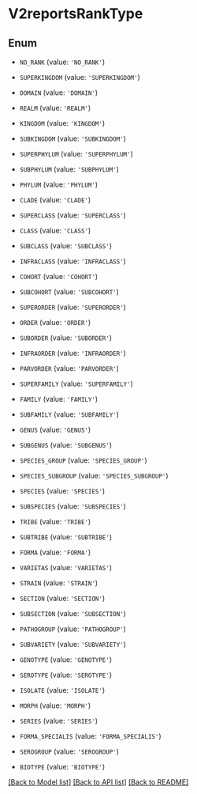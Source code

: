 # V2reportsRankType


## Enum

* `NO_RANK` (value: `'NO_RANK'`)

* `SUPERKINGDOM` (value: `'SUPERKINGDOM'`)

* `DOMAIN` (value: `'DOMAIN'`)

* `REALM` (value: `'REALM'`)

* `KINGDOM` (value: `'KINGDOM'`)

* `SUBKINGDOM` (value: `'SUBKINGDOM'`)

* `SUPERPHYLUM` (value: `'SUPERPHYLUM'`)

* `SUBPHYLUM` (value: `'SUBPHYLUM'`)

* `PHYLUM` (value: `'PHYLUM'`)

* `CLADE` (value: `'CLADE'`)

* `SUPERCLASS` (value: `'SUPERCLASS'`)

* `CLASS` (value: `'CLASS'`)

* `SUBCLASS` (value: `'SUBCLASS'`)

* `INFRACLASS` (value: `'INFRACLASS'`)

* `COHORT` (value: `'COHORT'`)

* `SUBCOHORT` (value: `'SUBCOHORT'`)

* `SUPERORDER` (value: `'SUPERORDER'`)

* `ORDER` (value: `'ORDER'`)

* `SUBORDER` (value: `'SUBORDER'`)

* `INFRAORDER` (value: `'INFRAORDER'`)

* `PARVORDER` (value: `'PARVORDER'`)

* `SUPERFAMILY` (value: `'SUPERFAMILY'`)

* `FAMILY` (value: `'FAMILY'`)

* `SUBFAMILY` (value: `'SUBFAMILY'`)

* `GENUS` (value: `'GENUS'`)

* `SUBGENUS` (value: `'SUBGENUS'`)

* `SPECIES_GROUP` (value: `'SPECIES_GROUP'`)

* `SPECIES_SUBGROUP` (value: `'SPECIES_SUBGROUP'`)

* `SPECIES` (value: `'SPECIES'`)

* `SUBSPECIES` (value: `'SUBSPECIES'`)

* `TRIBE` (value: `'TRIBE'`)

* `SUBTRIBE` (value: `'SUBTRIBE'`)

* `FORMA` (value: `'FORMA'`)

* `VARIETAS` (value: `'VARIETAS'`)

* `STRAIN` (value: `'STRAIN'`)

* `SECTION` (value: `'SECTION'`)

* `SUBSECTION` (value: `'SUBSECTION'`)

* `PATHOGROUP` (value: `'PATHOGROUP'`)

* `SUBVARIETY` (value: `'SUBVARIETY'`)

* `GENOTYPE` (value: `'GENOTYPE'`)

* `SEROTYPE` (value: `'SEROTYPE'`)

* `ISOLATE` (value: `'ISOLATE'`)

* `MORPH` (value: `'MORPH'`)

* `SERIES` (value: `'SERIES'`)

* `FORMA_SPECIALIS` (value: `'FORMA_SPECIALIS'`)

* `SEROGROUP` (value: `'SEROGROUP'`)

* `BIOTYPE` (value: `'BIOTYPE'`)

[[Back to Model list]](../README.md#documentation-for-models) [[Back to API list]](../README.md#documentation-for-api-endpoints) [[Back to README]](../README.md)


